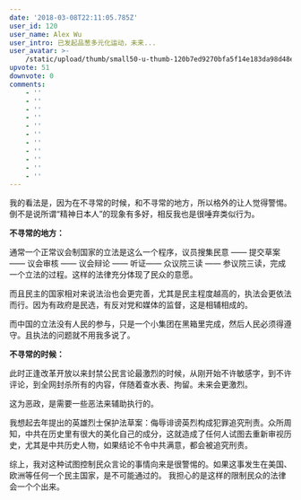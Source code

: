 ```yaml
---
date: '2018-03-08T22:11:05.785Z'
user_id: 120
user_name: Alex Wu
user_intro: 已发起品葱多元化运动，未来...
user_avatar: >-
    /static/upload/thumb/small50-u-thumb-120b7ed9270bfa5f14e183da98d48ee79ddc81ab986.png
upvote: 51
downvote: 0
comments:
    - ''
    - ''
    - ''
    - ''
    - ''
    - ''
    - ''
    - ''
    - ''
    - ''
    - ''
---
```


我的看法是，因为在不寻常的时候，和不寻常的地方，所以格外的让人觉得警惕。倒不是说所谓“精神日本人”的现象有多好，相反我也是很唾弃类似行为。

**不寻常的地方：**

通常一个正常议会制国家的立法是这么一个程序，议员搜集民意 —— 提交草案 —— 议会审核 —— 议会辩论 —— 听证—— 众议院三读 —— 参议院三读，完成一个立法的过程。这样的法律充分体现了民众的意愿。 

而且民主的国家相对来说法治也会更完善，尤其是民主程度越高的，执法会更依法而行。因为有政府是民选，有反对党和媒体的监督，这是相辅相成的。

而中国的立法没有人民的参与，只是一个小集团在黑箱里完成，然后人民必须得遵守。且执法的问题就不用我多说了。

  

**不寻常的时候：**

此时正逢改革开放以来封禁公民言论最激烈的时候，从刚开始不许敏感字，到不许评论，到全网封杀所有的内容，伴随着查水表、拘留。未来会更激烈。

这为恶政，是需要一些恶法来辅助执行的。

我想起去年提出的英雄烈士保护法草案：侮辱诽谤英烈构成犯罪追究刑责。众所周知，中共在历史里有很大的美化自己的成分，这就造成了任何人试图去重新审视历史，尤其是中共历史人物，如果结论不令中共满意，都会被追究刑责。             

  

综上，我对这种试图控制民众言论的事情向来是很警惕的。如果这事发生在美国、欧洲等任何一个民主国家，是不可能通过的。 我担心的是这样的限制民众的法律会一个个出来。
